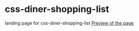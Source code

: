 # css-diner-shopping-list
landing page for css-diner-shopping-list
[Preview of the page](https://taniamikhalevska.github.io/css-diner-shopping-list/)
